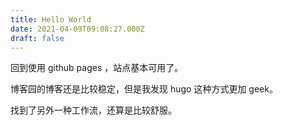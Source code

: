 ```yaml
---
title: Hello World
date: 2021-04-09T09:08:27.000Z
draft: false
---
```


回到使用 github pages ，站点基本可用了。

博客园的博客还是比较稳定，但是我发现 hugo 这种方式更加 geek。

找到了另外一种工作流，还算是比较舒服。

